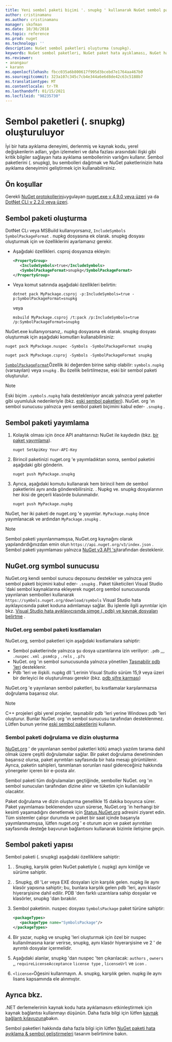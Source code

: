```yaml
---
title: Yeni sembol paketi biçimi '. snupkg ' kullanarak NuGet sembol paketleri yayımlama | Microsoft Docs
author: cristinamanu
ms.author: cristinamanu
manager: skofman
ms.date: 10/30/2018
ms.topic: reference
ms.prod: nuget
ms.technology: ''
description: NuGet sembol paketleri oluşturma (snupkg).
keywords: NuGet sembol paketleri, NuGet paket hata ayıklaması, NuGet hata ayıklamayı destekleme, paket sembolleri, sembol paketi kuralları
ms.reviewer:
- anangaur
- karann
ms.openlocfilehash: fbcc035a6b800617f995d3bcebd7e1764aa467b0
ms.sourcegitcommit: 323a107c345c7cb4e344a6e6d8de42c63c5188b7
ms.translationtype: MT
ms.contentlocale: tr-TR
ms.lasthandoff: 01/15/2021
ms.locfileid: "98235730"
---
```

# <a name="creating-symbol-packages-snupkg"></a>Sembol paketleri (. snupkg) oluşturuluyor

İyi bir hata ayıklama deneyimi, derlenmiş ve kaynak kodu, yerel değişkenlerin adları, yığın izlemeleri ve daha fazlası arasındaki ilişki gibi kritik bilgiler sağlayan hata ayıklama sembollerinin varlığını kullanır. Sembol paketlerini (. snupkg), bu sembolleri dağıtmak ve NuGet paketlerinizin hata ayıklama deneyimini geliştirmek için kullanabilirsiniz.

## <a name="prerequisites"></a>Ön koşullar

Gerekli [NuGet protokollerini](../api/nuget-protocols.md)uygulayan [nuget.exe v 4.9.0 veya üzeri](https://www.nuget.org/downloads) ya da [DotNet CLI v 2.2.0 veya üzeri](https://www.microsoft.com/net/download/dotnet-core/2.2).

## <a name="creating-a-symbol-package"></a>Sembol paketi oluşturma

DotNet CLı veya MSBuild kullanıyorsanız, `IncludeSymbols` `SymbolPackageFormat` . nupkg dosyasına ek olarak. snupkg dosyası oluşturmak için ve özelliklerini ayarlamanız gerekir.

* Aşağıdaki özellikleri. csproj dosyanıza ekleyin:

   ```xml
   <PropertyGroup>
      <IncludeSymbols>true</IncludeSymbols>
      <SymbolPackageFormat>snupkg</SymbolPackageFormat>
   </PropertyGroup>
   ```

* Veya komut satırında aşağıdaki özellikleri belirtin:

     ```dotnetcli
     dotnet pack MyPackage.csproj -p:IncludeSymbols=true -p:SymbolPackageFormat=snupkg
     ```

  veya

  ```cli
  msbuild MyPackage.csproj /t:pack /p:IncludeSymbols=true /p:SymbolPackageFormat=snupkg
  ```

NuGet.exe kullanıyorsanız,. nupkg dosyasına ek olarak. snupkg dosyası oluşturmak için aşağıdaki komutları kullanabilirsiniz:

```cli
nuget pack MyPackage.nuspec -Symbols -SymbolPackageFormat snupkg

nuget pack MyPackage.csproj -Symbols -SymbolPackageFormat snupkg
```

[`SymbolPackageFormat`](/dotnet/core/tools/csproj#symbolpackageformat)Özellik iki değerden birine sahip olabilir: `symbols.nupkg` (varsayılan) veya `snupkg` . Bu özellik belirtilmezse, eski bir sembol paketi oluşturulur.

> [!Note]
> Eski biçim `.symbols.nupkg` hala destekleniyor ancak yalnızca yerel paketler gibi uyumluluk nedenleriyle (bkz. [eski sembol paketleri](Symbol-Packages.md)). NuGet. org 'ın sembol sunucusu yalnızca yeni sembol paketi biçimini kabul eder- `.snupkg` .

## <a name="publishing-a-symbol-package"></a>Sembol paketi yayımlama

1. Kolaylık olması için önce API anahtarınızı NuGet ile kaydedin (bkz. [bir paket yayımlama](../nuget-org/publish-a-package.md)).

    ```cli
    nuget SetApiKey Your-API-Key
    ```

1. Birincil paketinizi nuget.org 'e yayımladıktan sonra, sembol paketini aşağıdaki gibi gönderin.

    ```cli
    nuget push MyPackage.snupkg
    ```

1. Ayrıca, aşağıdaki komutu kullanarak hem birincil hem de sembol paketlerini aynı anda gönderebilirsiniz. . Nupkg ve. snupkg dosyalarının her ikisi de geçerli klasörde bulunmalıdır.

    ```cli
    nuget push MyPackage.nupkg
    ```

NuGet, her iki paketi de nuget.org 'e yayımlar. `MyPackage.nupkg` önce yayımlanacak ve ardından `MyPackage.snupkg` .

> [!Note]
> Sembol paketi yayınlanmamışsa, NuGet.org kaynağını olarak yapılandırdığınızdan emin olun `https://api.nuget.org/v3/index.json` . Sembol paketi yayımlaması yalnızca [NuGet v3 API 'si](../api/overview.md#versioning)tarafından desteklenir.

## <a name="nugetorg-symbol-server"></a>NuGet.org symbol sunucusu

NuGet.org kendi sembol sunucu deposunu destekler ve yalnızca yeni sembol paketi biçimini kabul eder- `.snupkg` . Paket tüketicileri Visual Studio 'daki sembol kaynaklarına ekleyerek nuget.org sembol sunucusunda yayınlanan sembolleri kullanarak `https://symbols.nuget.org/download/symbols` Visual Studio hata ayıklayıcısında paket koduna adımlamayı sağlar. Bu işlemle ilgili ayrıntılar için bkz. [Visual Studio hata ayıklayıcısında simge (. pdb) ve kaynak dosyaları belirtme](/visualstudio/debugger/specify-symbol-dot-pdb-and-source-files-in-the-visual-studio-debugger) .

### <a name="nugetorg-symbol-package-constraints"></a>NuGet.org sembol paketi kısıtlamaları

NuGet.org, sembol paketleri için aşağıdaki kısıtlamalara sahiptir:

- Sembol paketlerinde yalnızca şu dosya uzantılarına izin veriliyor: `.pdb` ,,, `.nuspec` `.xml` `.psmdcp` , `.rels` , `.p7s`
- NuGet. org 'ın sembol sunucusunda yalnızca yönetilen [Taşınabilir pdb 'leri](https://github.com/dotnet/runtime/blob/87572a799bfd37779c079faf28544e3f9a16be58/src/libraries/System.Reflection.Metadata/specs/PortablePdb-Metadata.md) desteklenir.
- Pdb 'leri ve ilişkili. nupkg dll 'Lerinin Visual Studio sürüm 15,9 veya üzeri bir derleyici ile oluşturulması gerekir (bkz. [pdb şifre karması](https://github.com/dotnet/roslyn/issues/24429))

NuGet.org 'e yayınlanan sembol paketleri, bu kısıtlamalar karşılanmazsa doğrulama başarısız olur. 

> [!NOTE]
> C++ projeleri gibi yerel projeler, taşınabilir pdb 'leri yerine Windows pdb 'leri oluşturur. Bunlar NuGet. org 'ın sembol sunucusu tarafından desteklenmez. Lütfen bunun yerine [eski sembol paketlerini](Symbol-Packages.md) kullanın.

### <a name="symbol-package-validation-and-indexing"></a>Sembol paketi doğrulama ve dizin oluşturma

[NuGet.org](https://www.nuget.org/) ' de yayınlanan sembol paketleri kötü amaçlı yazılım tarama dahil olmak üzere çeşitli doğrulamalar sağlar. Bir paket doğrulama denetiminden başarısız olursa, paket ayrıntıları sayfasında bir hata mesajı görüntülenir. Ayrıca, paketin sahipleri, tanımlanan sorunları nasıl gidereceğiniz hakkında yönergeler içeren bir e-posta alır.

Sembol paketi tüm doğrulamaları geçtiğinde, semboller NuGet. org 'ın sembol sunucuları tarafından dizine alınır ve tüketim için kullanılabilir olacaktır.

Paket doğrulama ve dizin oluşturma genellikle 15 dakika boyunca sürer. Paket yayımlaması beklenenden uzun sürerse, NuGet.org 'in herhangi bir kesinti yaşamadığını denetlemek için [Status.NuGet.org](https://status.nuget.org/) adresini ziyaret edin. Tüm sistemler çalışır durumda ve paket bir saat içinde başarıyla yayımlanmamışsa, lütfen nuget.org ' e oturum açın ve paket ayrıntıları sayfasında desteğe başvurun bağlantısını kullanarak bizimle iletişime geçin.

## <a name="symbol-package-structure"></a>Sembol paketi yapısı

Sembol paketi (. snupkg) aşağıdaki özelliklere sahiptir:

1) . Snupkg, karşılık gelen NuGet paketiyle (. nupkg) aynı kimliğe ve sürüme sahiptir.
2) . Snupkg, dll 'Ler veya EXE dosyaları için karşılık gelen. nupkg ile aynı klasör yapısına sahiptir; bu, bunlara karşılık gelen pdb 'leri, aynı klasör hiyerarşisine dahil edilir. PDB 'den farklı uzantılara sahip dosyalar ve klasörler, snupkg 'dan bırakılır.
3) Sembol paketinin. nuspec dosyası `SymbolsPackage` paket türüne sahiptir:

   ```xml
   <packageTypes>
      <packageType name="SymbolsPackage"/>
   </packageTypes>
   ```

4) Bir yazar, nupkg ve snupkg 'leri oluşturmak için özel bir nuspec kullanılmasına karar verirse, snupkg, aynı klasör hiyerarşisine ve 2 ' de ayrıntılı dosyalar içermelidir.
5) Aşağıdaki alanlar, snupkg 'dan nuspec 'ten çıkarılacak: ```authors``` , ```owners``` ,, ```requireLicenseAcceptance``` ```license type``` , ```licenseUrl``` ve  ```icon``` .
6) ```<license>```Öğesini kullanmayın. A. snupkg, karşılık gelen. nupkg ile aynı lisans kapsamında ele alınmıştır.

## <a name="see-also"></a>Ayrıca bkz.

.NET derlemelerinin kaynak kodu hata ayıklamasını etkinleştirmek için kaynak bağlantısı kullanmayı düşünün. Daha fazla bilgi için lütfen [kaynak bağlantı kılavuzuna](/dotnet/standard/library-guidance/sourcelink)bakın.

Sembol paketleri hakkında daha fazla bilgi için lütfen [NuGet paketi hata ayıklama & sembol geliştirmeleri](https://github.com/NuGet/Home/wiki/NuGet-Package-Debugging-&-Symbols-Improvements) tasarım belirtimine bakın.
